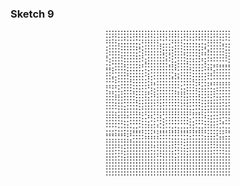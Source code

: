 ### Sketch 9
 
<p align="center" margin-top="20px"> 
  <img width=200px src="../../visual%20essays/selected/6.png">
</p>